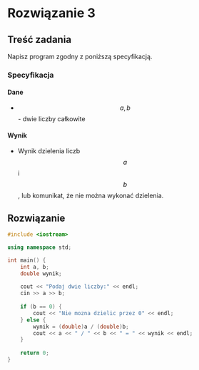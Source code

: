 # Rozwiązanie 3

## Treść zadania

Napisz program zgodny z poniższą specyfikacją.

### Specyfikacja

#### Dane

* $$a, b$$ - dwie liczby całkowite

#### Wynik

* Wynik dzielenia liczb $$a$$ i $$b$$, lub komunikat, że nie można wykonać dzielenia.

## Rozwiązanie

```cpp
#include <iostream>

using namespace std;

int main() {
    int a, b;
    double wynik;
    
    cout << "Podaj dwie liczby:" << endl;
    cin >> a >> b;
    
    if (b == 0) {
        cout << "Nie mozna dzielic przez 0" << endl;
    } else {
        wynik = (double)a / (double)b;
        cout << a << " / " << b << " = " << wynik << endl;
    }
    
    return 0;
}
```
